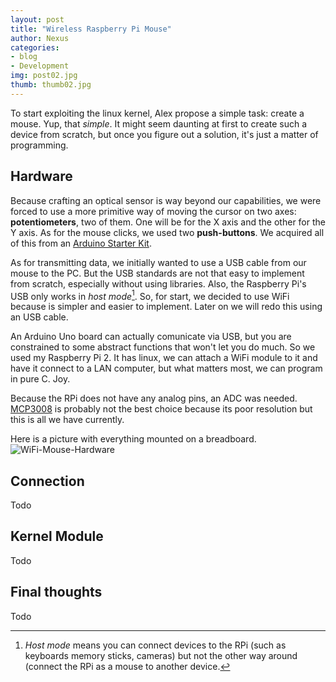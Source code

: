 ```yaml
---
layout: post
title: "Wireless Raspberry Pi Mouse"
author: Nexus
categories:
- blog
- Development
img: post02.jpg
thumb: thumb02.jpg
---
```

To start exploiting the linux kernel, Alex propose a simple task: create a mouse. Yup, that *simple*.
It might seem daunting at first to create such a device from scratch, but once you figure out a solution, it's just a matter of programming.
<!--more-->

## Hardware
Because crafting an optical sensor is way beyond our capabilities, we were forced to use a more primitive way of moving the cursor on two axes: **potentiometers**, two of them. One will be for the X axis and the other for the Y axis. As for the mouse clicks, we used two **push-buttons**. We acquired all of this from an [Arduino Starter Kit](https://www.arduino.cc/en/Main/ArduinoStarterKit).

As for transmitting data, we initially wanted to use a USB cable from our mouse to the PC. But the USB standards are not that easy to implement from scratch, especially without using libraries. Also, the Raspberry Pi's USB only works in *host mode*[^1]. So, for start, we decided to use WiFi because is simpler and easier to implement. Later on we will redo this using an USB cable.

An Arduino Uno board can actually comunicate via USB, but you are constrained to some abstract functions that won't let you do much. So we used my Raspberry Pi 2. It has linux, we can attach a WiFi module to it and have it connect to a LAN computer, but what matters most, we can program in pure C. Joy.

Because the RPi does not have any analog pins, an ADC was needed. [MCP3008](https://www.adafruit.com/datasheets/MCP3008.pdf) is probably not the best choice because its poor resolution but this is all we have currently.

Here is a picture with everything mounted on a breadboard.
![WiFi-Mouse-Hardware]()

## Connection
Todo

## Kernel Module
Todo

## Final thoughts
Todo

[^1]: *Host mode* means you can connect devices to the RPi (such as keyboards memory sticks, cameras) but not the other way around (connect the RPi as a mouse to another device.
